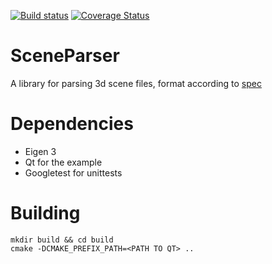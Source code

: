 [![Build status](https://travis-ci.org/fa1k3n/SceneParser.svg?branch=master)](https://travis-ci.org/fa1k3n/SceneParser)
[![Coverage Status](https://coveralls.io/repos/github/fa1k3n/SceneParser/badge.svg?branch=master)](https://coveralls.io/github/fa1k3n/SceneParser?branch=master)

# SceneParser

A library for parsing 3d scene files, format according to [spec](http://research.cs.wisc.edu/graphics/Courses/779-s2003/assignments/assignment1/scenefile.html)

# Dependencies

* Eigen 3
* Qt for the example
* Googletest for unittests

# Building

```
mkdir build && cd build
cmake -DCMAKE_PREFIX_PATH=<PATH TO QT> ..
```


